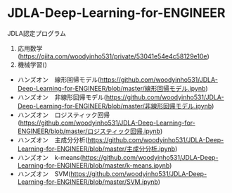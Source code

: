 # JDLA-Deep-Learning-for-ENGINEER
JDLA認定プログラム

1. 応用数学(https://qiita.com/woodyinho531/private/53041e54e4c58129e10e)
2. 機械学習()
  - ハンズオン　線形回帰モデル(https://github.com/woodyinho531/JDLA-Deep-Learning-for-ENGINEER/blob/master/線形回帰モデル.ipynb)
  - ハンズオン　非線形回帰モデル(https://github.com/woodyinho531/JDLA-Deep-Learning-for-ENGINEER/blob/master/非線形回帰モデル.ipynb)
  - ハンズオン　ロジスティック回帰(https://github.com/woodyinho531/JDLA-Deep-Learning-for-ENGINEER/blob/master/ロジスティック回帰.ipynb)
  - ハンズオン　主成分分析(https://github.com/woodyinho531/JDLA-Deep-Learning-for-ENGINEER/blob/master/主成分分析.ipynb)
  - ハンズオン　k-means(https://github.com/woodyinho531/JDLA-Deep-Learning-for-ENGINEER/blob/master/k-means.ipynb)
  - ハンズオン　SVM(https://github.com/woodyinho531/JDLA-Deep-Learning-for-ENGINEER/blob/master/SVM.ipynb)


